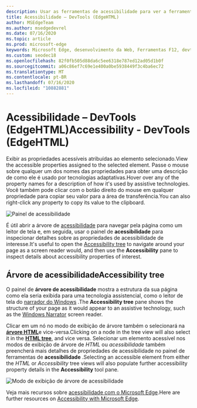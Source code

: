 ```yaml
---
description: Usar as ferramentas de acessibilidade para ver a ferramenta verificar e testar a acessibilidade da página
title: Acessibilidade – DevTools (EdgeHTML)
author: MSEdgeTeam
ms.author: msedgedevrel
ms.date: 07/16/2020
ms.topic: article
ms.prod: microsoft-edge
keywords: Microsoft Edge, desenvolvimento da Web, Ferramentas F12, devtools, elementos, acessibilidade
ms.custom: seodec18
ms.openlocfilehash: 82f0fb505d88da6c5ee6318e787ed12ad05d1b0f
ms.sourcegitcommit: a06c86ef7c69e1e400a0be5938449f3c4ba6ec72
ms.translationtype: MT
ms.contentlocale: pt-BR
ms.lasthandoff: 07/16/2020
ms.locfileid: "10882881"
---
```

# <span data-ttu-id="f740f-104">Acessibilidade – DevTools (EdgeHTML)</span><span class="sxs-lookup"><span data-stu-id="f740f-104">Accessibility - DevTools (EdgeHTML)</span></span>  

<span data-ttu-id="f740f-105">Exibir as propriedades acessíveis atribuídas ao elemento selecionado.</span><span class="sxs-lookup"><span data-stu-id="f740f-105">View the accessible properties assigned to the selected element.</span></span> <span data-ttu-id="f740f-106">Passe o mouse sobre qualquer um dos nomes das propriedades para obter uma descrição de como ele é usado por tecnologias adaptativas.</span><span class="sxs-lookup"><span data-stu-id="f740f-106">Hover over any of the property names for a description of how it's used by assistive technologies.</span></span> <span data-ttu-id="f740f-107">Você também pode clicar com o botão direito do mouse em qualquer propriedade para copiar seu valor para a área de transferência.</span><span class="sxs-lookup"><span data-stu-id="f740f-107">You can also right-click any property to copy its value to the clipboard.</span></span>

![Painel de acessibilidade](../media/elements_accessibility.png)

<span data-ttu-id="f740f-109">É útil abrir a árvore de [acessibilidade](#accessibility-tree) para navegar pela página como um leitor de tela e, em seguida, usar o painel de **acessibilidade** para inspecionar detalhes sobre as propriedades de acessibilidade de interesse.</span><span class="sxs-lookup"><span data-stu-id="f740f-109">It's useful to open the [Accessibility tree](#accessibility-tree) to navigate around your page as a screen reader would, and then use the **Accessibility** pane to inspect details about accessibility properties of interest.</span></span>

## <span data-ttu-id="f740f-110">Árvore de acessibilidade</span><span class="sxs-lookup"><span data-stu-id="f740f-110">Accessibility tree</span></span>  

<span data-ttu-id="f740f-111">O painel de **árvore de acessibilidade** mostra a estrutura da sua página como ela seria exibida para uma tecnologia assistencial, como o leitor de tela do [narrador do Windows](https://support.microsoft.com/help/22798/windows-10-narrator-get-started) .</span><span class="sxs-lookup"><span data-stu-id="f740f-111">The **Accessibility tree** pane shows the structure of your page as it would appear to an assistive technology, such as the [Windows Narrator](https://support.microsoft.com/help/22798/windows-10-narrator-get-started) screen reader.</span></span>

<span data-ttu-id="f740f-112">Clicar em um nó no modo de exibição de árvore também o selecionará na [**árvore HTML**](../elements.md#html-tree-view)e vice-versa.</span><span class="sxs-lookup"><span data-stu-id="f740f-112">Clicking on a node in the tree view will also select it in the [**HTML tree**](../elements.md#html-tree-view), and vice versa.</span></span> <span data-ttu-id="f740f-113">Selecionar um elemento acessível nos modos de exibição de árvore de *HTML* ou *acessibilidade* também preencherá mais detalhes de propriedades de acessibilidade no painel de ferramentas de **acessibilidade** .</span><span class="sxs-lookup"><span data-stu-id="f740f-113">Selecting an accessible element from either the *HTML* or *Accessibility* tree views will also populate further accessibility property details in the **Accessibility** tool pane.</span></span> 

![Modo de exibição de árvore de acessibilidade](../media/elements_accessibility_tree.png)

<span data-ttu-id="f740f-115">Veja mais recursos sobre [acessibilidade com o Microsoft Edge](../../accessibility.md).</span><span class="sxs-lookup"><span data-stu-id="f740f-115">Here are further resources on [Accessibility with Microsoft Edge](../../accessibility.md).</span></span>
